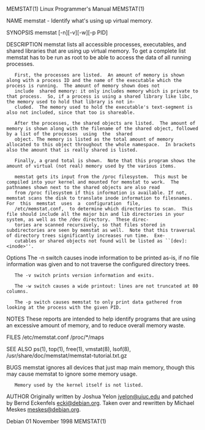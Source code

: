 MEMSTAT(1)                                                                         Linux Programmer's Manual                                                                         MEMSTAT(1)

NAME
       memstat - Identify what's using up virtual memory.

SYNOPSIS
       memstat [-n][-v][-w][-p PID]

DESCRIPTION
       memstat  lists  all  accessible processes, executables, and shared libraries that are using up virtual memory. To get a complete list memstat has to be run as root to be able to access
       the data of all running processes.

       First, the processes are listed.  An amount of memory is shown along with a process ID and the name of the executable which the process is running.  The amount of memory shown does not
       include  shared memory: it only includes memory which is private to that process.  So, if a process is using a shared library like libc, the memory used to hold that library is not in‐
       cluded.  The memory used to hold the executable's text-segment is also not included, since that too is shareable.

       After the processes, the shared objects are listed.  The amount of memory is shown along with the filename of the shared object, followed by a list of the processes  using  the  shared
       object. The memory is listed as the total amount of memory allocated to this object throughout the whole namespace.  In brackets also the amount that is really shared is listed.

       Finally, a grand total is shown.  Note that this program shows the amount of virtual (not real) memory used by the various items.

       memstat gets its input from the /proc filesystem.  This must be compiled into your kernel and mounted for memstat to work.  The pathnames shown next to the shared objects are also read
       from /proc filesystem if this information is available. If not, memstat scans the disk to translate inode information to filesnames.   For  this  memstat  uses  a  configuration  file,
       /etc/memstat.conf,  to determine which directories to scan.  This file should include all the major bin and lib directories in your system, as well as the /dev directory.  These direc‐
       tories are scanned recursively, so that files stored in subdirectories are seen by memstat as well.  Note that this traversal of directory trees significantly increases run time.  Exe‐
       cutables or shared objects not found will be listed as ``[dev]:<inode>''.

   Options
       The -n switch causes inode information to be printed as-is, if no file information was given and to not traverse the configured directory trees.

       The -v switch prints version information and exits.

       The -w switch causes a wide printout: lines are not truncated at 80 columns.

       The -p switch causes memstat to only print data gathered from looking at the process with the given PID.

NOTES
       These reports are intended to help identify programs that are using an excessive amount of memory, and to reduce overall memory waste.

FILES
       /etc/memstat.conf
       /proc/*/maps

SEE ALSO
       ps(1), top(1), free(1), vmstat(8), lsof(8), /usr/share/doc/memstat/memstat-tutorial.txt.gz

BUGS
       memstat ignores all devices that just map main memory, though this may cause memstat to ignore some memory usage.

       Memory used by the kernel itself is not listed.

AUTHOR
       Originally written by Joshua Yelon <jyelon@uiuc.edu> and patched by Bernd Eckenfels <ecki@debian.org>. Taken over and rewritten by Michael Meskes <meskes@debian.org>.

Debian                                                                                 01 November 1998                                                                              MEMSTAT(1)

